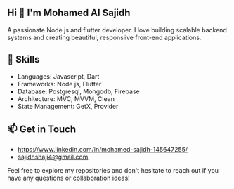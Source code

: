 ## Hi 👋 I'm Mohamed Al Sajidh
A passionate Node js and flutter developer. I love building scalable backend systems and creating beautiful, responsiive front-end applications.

## 🌟 Skills
- Languages: Javascript, Dart
- Frameworks: Node js, Flutter
- Database: Postgresql, Mongodb, Firebase
- Architecture: MVC, MVVM, Clean
- State Management: GetX, Provider

## 📫 Get in Touch
- https://www.linkedin.com/in/mohamed-sajidh-145647255/
- sajidhshaji4@gmail.com

Feel free to explore my repositories and don't hesitate to reach out if you have any questions or collaboration ideas!

<!--
**mohamed-sajidh/mohamed-sajidh** is a ✨ _special_ ✨ repository because its `README.md` (this file) appears on your GitHub profile.

Here are some ideas to get you started:

- 🔭 I’m currently working on ...
- 🌱 I’m currently learning ...
- 👯 I’m looking to collaborate on ...
- 🤔 I’m looking for help with ...
- 💬 Ask me about ...
- 📫 How to reach me: ...
- 😄 Pronouns: ...
- ⚡ Fun fact: ...
-->
